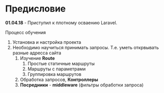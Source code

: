 # Предисловие

**01.04.18** - Приступил к плотному осваению Laravel.

Процесс обучения

1. Установка и настройка проекта
2. Необходимо научиться принимать запросы. Т.е. уметь открвывать разные адресса сайта
   1. Изучение **Route**
      1. Простые статичные маршруты
      2. Маршруты с параметрами
      3. Группировка маршрутов
   2. Обработка запросов, **Контроллеры**
   3. **Посредники** - **middleware** \(фильтры обработки запроса\)


